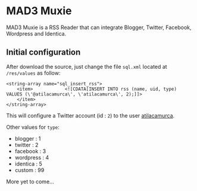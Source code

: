 MAD3 Muxie
==========

MAD3 Muxie is a RSS Reader that can integrate Blogger, Twitter, Facebook, Wordpress and Identica.

## Initial configuration

After download the source, just change the file `sql.xml` located at `/res/values` as follow:

	<string-array name="sql_insert_rss">
        <item>            <![CDATA[INSERT INTO rss (name, uid, type) VALUES (\'@atilacamurca\', \'atilacamurca\', 2);]]>
        </item>
    </string-array>

This will configure a Twitter account (id : `2`) to the user [atilacamurca](https://twitter.com/atilacamurca "@atilacamurca").

Other values for `type`:

*	blogger : 1
*	twitter : 2
*	facebook : 3
*	wordpress : 4
*	identica : 5
*	custom : 99

More yet to come...
